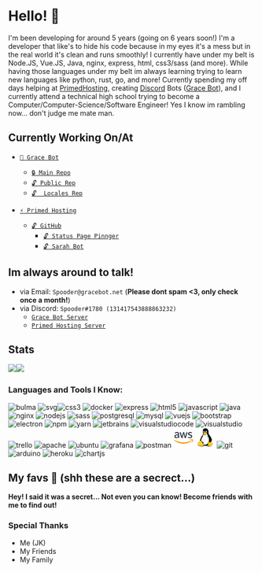 # Hello! 👋

  I'm been developing for around 5 years (going on 6 years soon!) I'm a developer that like's to hide his code because in my eyes it's a mess but in the real world it's clean and runs smoothly! I currently have under my belt is Node.JS, Vue.JS, Java, nginx, express, html, css3/sass (and more). While having those languages under my belt im always learning trying to learn new languages like python, rust, go, and more! Currently spending my off days helping at [PrimedHosting](https://primedhosting.com/?ref=GaetaGithub), creating [Discord](https://discord.com) Bots ([Grace Bot](https://gracebot.net/?ref=GaetaGithub)), and I currently attend a technical high school trying to become a Computer/Computer-Science/Software Engineer! Yes I know im rambling now... don't judge me mate man.

## Currently Working On/At
- [``🤖 Grace Bot``](https://gracebot.net/?from=GaetaGithub)
  - [``🔒 Main Repo``](https://github.com/Gaeta/Grace)
  - [``🔓 Public Rep``](https://github.com/Gaeta/Grace-public)
  - [``🔓  Locales Rep``](https://github.com/Gaeta/Grace-locales)

- [``⚡ Primed Hosting``](https://primedhosting.com/?ref=GaetaGithub)
  - [``🔓 GitHub``](https://github.com/primedteam)
    - [``🔓 Status Page Pinnger``](https://github.com/primedteam/statusPagePinger)
    - [``🔓 Sarah Bot``](https://github.com/primedteam/Sarah-Bot)
    
## Im always around to talk!
- via Email: ``Spooder@gracebot.net`` (**Please dont spam <3, only check once a month!**)
- via Discord: ``Spooder#1780 (131417543888863232)``
  - [``Grace Bot Server``](https://gracebot.net/support)
  - [``Primed Hosting Server``](https://primedhosting.com/discord)

## Stats
<img src="https://github-readme-stats.vercel.app/api/top-langs/?username=Gaeta&show_icons=true&title_color=d64bea&bg_color=343a40&text_color=fff&icon_color=9656eb&include_all_commits=true&count_private=true&line_height=20&layout=compact&hide=html&cache=false" /><img src="https://github-readme-stats.vercel.app/api?username=Gaeta&show_icons=true&title_color=d64bea&bg_color=343a40&text_color=fff&icon_color=9656eb&include_all_commits=true&count_private=true&line_height=20&cache=false" />

### Languages and Tools I Know:
<img src="https://cdn.svgporn.com/logos/bulma.svg" alt="bulma" width="40" height="40"/> <img src="https://cdn.svgporn.com/logos/c-plusplus.svg" alt="svg" width="40" height="40"/><img src="https://cdn.svgporn.com/logos/css-3.svg" alt="css3" width="40" height="40"/> <img src="https://cdn.svgporn.com/logos/docker-icon.svg" alt="docker" width="40" height="40"/> <img src="https://cdn.svgporn.com/logos/express.svg" style="background-color: white;" alt="express" width="40" height="40"/> <img src="https://cdn.svgporn.com/logos/html-5.svg" alt="html5" width="40" height="40"/> <img src="https://cdn.svgporn.com/logos/javascript.svg" alt="javascript" width="40" height="40"/> <img src="https://cdn.svgporn.com/logos/java.svg" alt="java" width="40" height="40"/> <img src="https://cdn.svgporn.com/logos/nginx.svg" alt="nginx" width="40" height="40"/> <img src="https://cdn.svgporn.com/logos/nodejs-icon.svg" alt="nodejs" width="40" height="40"/> <img src="https://cdn.svgporn.com/logos/sass.svg" alt="sass" width="40" height="40"/> <img src="https://cdn.svgporn.com/logos/postgresql.svg" alt="postgresql" width="40" height="40"/> <img src="https://cdn.svgporn.com/logos/mysql.svg" alt="mysql" width="40" height="40"/> <img src="https://cdn.svgporn.com/logos/vue.svg" alt="vuejs" width="40" height="40"/> <img src="https://cdn.svgporn.com/logos/bootstrap.svg" alt="bootstrap" width="40" height="40"/> <img src="https://cdn.svgporn.com/logos/electron.svg" alt="electron" width="40" height="40"/> <img src="https://cdn.svgporn.com/logos/npm-icon.svg" alt="npm" width="40" height="40"/> <img src="https://cdn.svgporn.com/logos/yarn.svg" alt="yarn" width="40" height="40"/> <img src="https://cdn.svgporn.com/logos/jetbrains.svg" alt="jetbrains" width="40" height="40"/> <img src="https://cdn.svgporn.com/logos/visual-studio-code.svg" alt="visualstudiocode" width="40" height="40"/> <img src="https://cdn.svgporn.com/logos/visual-studio.svg" alt="visualstudio" width="40" height="40"/> <img src="https://cdn.svgporn.com/logos/trello.svg" alt="trello" width="40" height="40"/> <img src="https://cdn.svgporn.com/logos/apache.svg" alt="apache" width="40" height="40"/> <img src="https://cdn.svgporn.com/logos/ubuntu.svg" alt="ubuntu" width="40" height="40"/> <img src="https://www.vectorlogo.zone/logos/grafana/grafana-icon.svg" alt="grafana" width="40" height="40"/> <img src="https://www.vectorlogo.zone/logos/getpostman/getpostman-icon.svg" alt="postman" width="40" height="40"/> <img src="https://raw.githubusercontent.com/devicons/devicon/master/icons/amazonwebservices/amazonwebservices-original-wordmark.svg" alt="amazonwebservices" width="40" height="40"/> <img src="https://raw.githubusercontent.com/devicons/devicon/master/icons/linux/linux-original.svg" alt="linux" width="40" height="40"/> <img src="https://www.vectorlogo.zone/logos/git-scm/git-scm-icon.svg" alt="git" width="40" height="40"/> <img src="https://cdn.worldvectorlogo.com/logos/arduino-1.svg" alt="arduino" width="40" height="40"/> <img src="https://www.vectorlogo.zone/logos/heroku/heroku-icon.svg" alt="heroku" width="40" height="40"/> <img src="https://www.chartjs.org/media/logo-title.svg" alt="chartjs" width="40" height="40"/>

## My favs 💙 (shh these are a secrect...)
**Hey! I said it was a secret... Not even you can know! Become friends with me to find out!**

### Special Thanks
  - Me (JK)
  - My Friends
  - My Family

